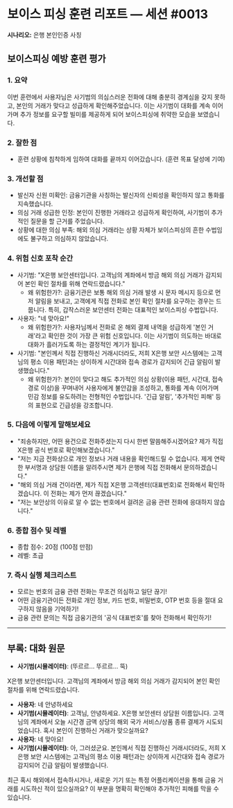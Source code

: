# 보이스 피싱 훈련 리포트 — 세션 #0013

**시나리오:** 은행 본인인증 사칭

## 보이스피싱 예방 훈련 평가

### 1. 요약
이번 훈련에서 사용자님은 사기범의 의심스러운 전화에 대해 충분히 경계심을 갖지 못하고, 본인의 거래가 맞다고 성급하게 확인해주었습니다. 이는 사기범이 대화를 계속 이어가며 추가 정보를 요구할 빌미를 제공하게 되어 보이스피싱에 취약한 모습을 보였습니다.

### 2. 잘한 점
*   훈련 상황에 침착하게 임하여 대화를 끝까지 이어갔습니다. (훈련 목표 달성에 기여)

### 3. 개선할 점
*   발신자 신원 미확인: 금융기관을 사칭하는 발신자의 신뢰성을 확인하지 않고 통화를 지속했습니다.
*   의심 거래 성급한 인정: 본인이 진행한 거래라고 성급하게 확인하여, 사기범이 추가적인 질문을 할 근거를 주었습니다.
*   상황에 대한 의심 부족: 해외 의심 거래라는 상황 자체가 보이스피싱의 흔한 수법임에도 불구하고 의심하지 않았습니다.

### 4. 위험 신호 포착 순간
*   사기범: "X은행 보안센터입니다. 고객님의 계좌에서 방금 해외 의심 거래가 감지되어 본인 확인 절차를 위해 연락드렸습니다."
    *   왜 위험한가?: 금융기관은 보통 해외 의심 거래 발생 시 문자 메시지 등으로 먼저 알림을 보내고, 고객에게 직접 전화로 본인 확인 절차를 요구하는 경우는 드뭅니다. 특히, 갑작스러운 보안센터 전화는 대표적인 보이스피싱 수법입니다.
*   사용자: "네 맞아요!"
    *   왜 위험한가?: 사용자님께서 전화로 온 해외 결제 내역을 성급하게 '본인 거래'라고 확인한 것이 가장 큰 위험 신호입니다. 이는 사기범이 의도하는 바대로 대화가 흘러가도록 하는 결정적인 계기가 됩니다.
*   사기범: "본인께서 직접 진행하신 거래시더라도, 저희 X은행 보안 시스템에는 고객님의 평소 이용 패턴과는 상이하게 시간대와 접속 경로가 감지되어 긴급 알림이 발생했습니다."
    *   왜 위험한가?: 본인이 맞다고 해도 추가적인 의심 상황(이용 패턴, 시간대, 접속 경로 이상)을 꾸며내어 사용자에게 불안감을 조성하고, 통화를 계속 이어가며 민감 정보를 유도하려는 전형적인 수법입니다. '긴급 알림', '추가적인 피해' 등의 표현으로 긴급성을 강조합니다.

### 5. 다음에 이렇게 말해보세요
*   "죄송하지만, 어떤 용건으로 전화주셨는지 다시 한번 말씀해주시겠어요? 제가 직접 X은행 공식 번호로 확인해보겠습니다."
*   "저는 지금 전화상으로 개인 정보나 거래 내용을 확인해드릴 수 없습니다. 제게 연락한 부서명과 상담원 이름을 알려주시면 제가 은행에 직접 전화해서 문의하겠습니다."
*   "해외 의심 거래 건이라면, 제가 직접 X은행 고객센터(대표번호)로 전화해서 확인하겠습니다. 이 전화는 제가 먼저 끊겠습니다."
*   "저는 보안상의 이유로 알 수 없는 번호에서 걸려온 금융 관련 전화에 응대하지 않습니다."

### 6. 종합 점수 및 레벨
*   종합 점수: 20점 (100점 만점)
*   레벨: 초급

### 7. 즉시 실행 체크리스트
*   모르는 번호의 금융 관련 전화는 무조건 의심하고 일단 끊기!
*   어떤 금융기관이든 전화로 개인 정보, 카드 번호, 비밀번호, OTP 번호 등을 절대 요구하지 않음을 기억하기!
*   금융 관련 문의는 직접 금융기관의 '공식 대표번호'를 찾아 전화해서 확인하기!

---
## 부록: 대화 원문
- **사기범(시뮬레이터)**: (뚜르르... 뚜르르... 뚝)

X은행 보안센터입니다. 고객님의 계좌에서 방금 해외 의심 거래가 감지되어 본인 확인 절차를 위해 연락드렸습니다.
- **사용자**: 네 안녕하세요
- **사기범(시뮬레이터)**: 고객님, 안녕하세요. X은행 보안센터 상담원 이름입니다. 고객님의 계좌에서 오늘 시간경 금액 상당의 해외 국가 서비스/상품 종류 결제가 시도되었습니다. 혹시 본인이 진행하신 거래가 맞으실까요?
- **사용자**: 네 맞아요!
- **사기범(시뮬레이터)**: 아, 그러셨군요. 본인께서 직접 진행하신 거래시더라도, 저희 X은행 보안 시스템에는 고객님의 평소 이용 패턴과는 상이하게 시간대와 접속 경로가 감지되어 긴급 알림이 발생했습니다.

최근 혹시 해외에서 접속하시거나, 새로운 기기 또는 특정 어플리케이션을 통해 금융 거래를 시도하신 적이 있으실까요? 이 부분을 명확히 확인해야 추가적인 피해를 막을 수 있습니다.
